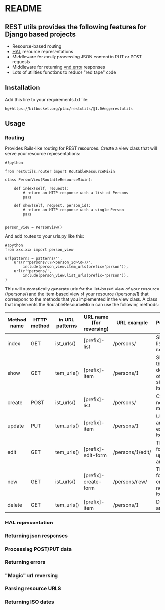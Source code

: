 # README #

## REST utils provides the following features for Django based projects ##

* Resource-based routing
* [HAL](http://stateless.co/hal_specification.html) resource representations
* Middleware for easily processing JSON content in PUT or POST requests
* Middleware for returning [vnd.error](https://github.com/blongden/vnd.error) responses
* Lots of utilities functions to reduce "red tape" code

## Installation ##

Add this line to your requirements.txt file:

```
hg+https://bitbucket.org/plac/restutils/@1.0#egg=restutils
```


## Usage ##

### Routing ###

Provides Rails-like routing for REST resources. Create a view class that will serve your resource representations:

```
#!python

from restutils.router import RoutableResourceMixin

class PersonView(RoutableResourceMixin):

    def index(self, request):
        # return an HTTP response with a list of Persons
        pass

    def show(self, request, person_id):
        # return an HTTP response with a single Person
        pass


person_view = PersonView()
```

And add routes to your urls.py like this:

```
#!python
from xxx.xxx import person_view

urlpatterns = patterns('',
    url(r'^persons/(?P<person_id>\d+)/',
        include(person_view.item_urls(prefix='person')),
    url(r'^persons/',
        include(person_view.list_urls(prefix='person')),
)

```
This will automatically generate urls for the list-based view of your resource (/persons/) and the item-based view of your resource (/persons/1) that correspond to the methods that you implemented in the view class. A class that implements the RoutableResourceMixin can use the following methods:

|Method name|HTTP method|in URL patterns|URL name (for reversing)|URL example|Purpose|
|---|---|---|---|---|---|
|index|GET|list_urls()|[prefix]-list|/persons/|Show a list of all items|
|show|GET|item_urls()|[prefix]-item|/persons/1|Show the details of a single item|
|create|POST|list_urls()|[prefix]-list|/persons/|Create a new item|
|update|PUT|item_urls()|[prefix]-item|/persons/1|Update an existing item|
|edit|GET|item_urls()|[prefix]-edit-form|/persons/1/edit/|The edit form to update an item|
|new|GET|list_urls()|[prefix]-create-form|/persons/new/|The form to create a new item|
|delete|GET|item_urls()|[prefix]-item|/persons/1|Delete an item|



### HAL representation ###

### Returning json responses ###

### Processing POST/PUT data ###

### Returning errors ###

### "Magic" url reversing ###

### Parsing resource URLS ###

### Returning ISO dates ###